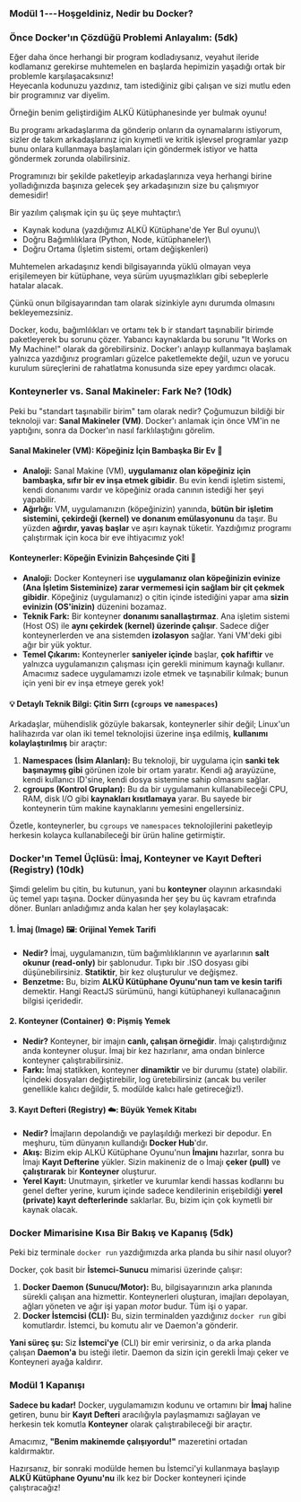 ### **Modül 1 --- Hoşgeldiniz, Nedir bu Docker?**

### Önce Docker'ın Çözdüğü Problemi Anlayalım: (5dk)

Eğer daha önce herhangi bir program kodladıysanız, veyahut ileride kodlamanız gerekirse muhtemelen en başlarda hepimizin yaşadığı ortak bir problemle karşılaşacaksınız!\
Heyecanla kodunuzu yazdınız, tam istediğiniz gibi çalışan ve sizi mutlu eden bir programınız var diyelim. 

Örneğin benim geliştirdiğim ALKÜ Kütüphanesinde yer bulmak oyunu!

Bu programı arkadaşlarıma da gönderip onların da oynamalarını istiyorum, sizler de takım arkadaşlarınız için kıymetli ve kritik işlevsel programlar yazıp bunu onlara kullanmaya başlamaları için göndermek istiyor ve hatta göndermek zorunda olabilirsiniz.

Programınızı bir şekilde paketleyip arkadaşlarınıza veya herhangi birine yolladığınızda başınıza gelecek şey arkadaşınızın size bu çalışmıyor demesidir!

Bir yazılım çalışmak için şu üç şeye muhtaçtır:\
- Kaynak koduna (yazdığımız ALKÜ Kütüphane'de Yer Bul oyunu)\
- Doğru Bağımlılıklara (Python, Node, kütüphaneler)\
- Doğru Ortama (İşletim sistemi, ortam değişkenleri)

Muhtemelen arkadaşınız kendi bilgisayarında yüklü olmayan veya erişilemeyen bir kütüphane, veya sürüm uyuşmazlıkları gibi sebeplerle hatalar alacak.

Çünkü onun bilgisayarından tam olarak sizinkiyle aynı durumda olmasını bekleyemezsiniz.

Docker, kodu, bağımlılıkları ve ortamı tek b ir standart taşınabilir birimde paketleyerek bu sorunu çözer. Yabancı kaynaklarda bu sorunu "It Works on My Machine!" olarak da görebilirsiniz. Docker'ı anlayıp kullanmaya başlamak yalnızca yazdığınız programları güzelce paketlemekte değil, uzun ve yorucu kurulum süreçlerini de rahatlatma konusunda size epey yardımcı olacak. 

### Konteynerler vs. Sanal Makineler: Fark Ne? (10dk)

Peki bu "standart taşınabilir birim" tam olarak nedir? Çoğumuzun bildiği bir teknoloji var: **Sanal Makineler (VM)**. Docker'ı anlamak için önce VM'in ne yaptığını, sonra da Docker'ın nasıl farklılaştığını görelim.

#### Sanal Makineler (VM): Köpeğiniz İçin Bambaşka Bir Ev 🏡

-   **Analoji:** Sanal Makine (VM), **uygulamanız olan köpeğiniz için bambaşka, sıfır bir ev inşa etmek gibidir**. Bu evin kendi işletim sistemi, kendi donanımı vardır ve köpeğiniz orada canının istediği her şeyi yapabilir.
-   **Ağırlığı:** VM, uygulamanızın (köpeğinizin) yanında, **bütün bir işletim sistemini, çekirdeği (kernel) ve donanım emülasyonunu** da taşır. Bu yüzden **ağırdır, yavaş başlar** ve aşırı kaynak tüketir. Yazdığımız programı çalıştırmak için koca bir eve ihtiyacımız yok!

#### Konteynerler: Köpeğin Evinizin Bahçesinde Çiti 🚧

-   **Analoji:** Docker Konteyneri ise **uygulamanız olan köpeğinizin evinize (Ana İşletim Sisteminize) zarar vermemesi için sağlam bir çit çekmek gibidir**. Köpeğiniz (uygulamanız) o çitin içinde istediğini yapar ama **sizin evinizin (OS'inizin)** düzenini bozamaz.
-   **Teknik Fark:** Bir konteyner **donanımı sanallaştırmaz**. Ana işletim sistemi (Host OS) ile **aynı çekirdek (kernel) üzerinde çalışır**. Sadece diğer konteynerlerden ve ana sistemden **izolasyon** sağlar. Yani VM'deki gibi ağır bir yük yoktur.
-   **Temel Çıkarım:** Konteynerler **saniyeler içinde** başlar, **çok hafiftir** ve yalnızca uygulamanızın çalışması için gerekli minimum kaynağı kullanır. Amacımız sadece uygulamamızı izole etmek ve taşınabilir kılmak; bunun için yeni bir ev inşa etmeye gerek yok!

#### 💡 Detaylı Teknik Bilgi: Çitin Sırrı (`cgroups` ve `namespaces`)

Arkadaşlar, mühendislik gözüyle bakarsak, konteynerler sihir değil; Linux'un halihazırda var olan iki temel teknolojisi üzerine inşa edilmiş, **kullanımı kolaylaştırılmış** bir araçtır:

1.  **Namespaces (İsim Alanları):** Bu teknoloji, bir uygulama için **sanki tek başınaymış gibi** görünen izole bir ortam yaratır. Kendi ağ arayüzüne, kendi kullanıcı ID'sine, kendi dosya sistemine sahip olmasını sağlar.
2.  **cgroups (Kontrol Grupları):** Bu da bir uygulamanın kullanabileceği CPU, RAM, disk I/O gibi **kaynakları kısıtlamaya** yarar. Bu sayede bir konteynerin tüm makine kaynaklarını yemesini engellersiniz.

Özetle, konteynerler, bu `cgroups` ve `namespaces` teknolojilerini paketleyip herkesin kolayca kullanabileceği bir ürün haline getirmiştir.

### Docker'ın Temel Üçlüsü: İmaj, Konteyner ve Kayıt Defteri (Registry) (10dk)

Şimdi gelelim bu çitin, bu kutunun, yani bu **konteyner** olayının arkasındaki üç temel yapı taşına. Docker dünyasında her şey bu üç kavram etrafında döner. Bunları anladığımız anda kalan her şey kolaylaşacak:

#### 1\. İmaj (Image) 🖼️: Orijinal Yemek Tarifi

-   **Nedir?** İmaj, uygulamanızın, tüm bağımlılıklarının ve ayarlarının **salt okunur (read-only)** bir şablonudur. Tıpkı bir .ISO dosyası gibi düşünebilirsiniz. **Statiktir**, bir kez oluşturulur ve değişmez.
-   **Benzetme:** Bu, bizim **ALKÜ Kütüphane Oyunu'nun tam ve kesin tarifi** demektir. Hangi ReactJS sürümünü, hangi kütüphaneyi kullanacağının bilgisi içeridedir.

#### 2\. Konteyner (Container) ⚙️: Pişmiş Yemek

-   **Nedir?** Konteyner, bir imajın **canlı, çalışan örneğidir**. İmajı çalıştırdığınız anda konteyner oluşur. İmaj bir kez hazırlanır, ama ondan binlerce konteyner çalıştırabilirsiniz.
-   **Farkı:** İmaj statikken, konteyner **dinamiktir** ve bir durumu (state) olabilir. İçindeki dosyaları değiştirebilir, log üretebilirsiniz (ancak bu veriler genellikle kalıcı değildir, 5. modülde kalıcı hale getireceğiz!).

#### 3\. Kayıt Defteri (Registry) ☁️: Büyük Yemek Kitabı

-   **Nedir?** İmajların depolandığı ve paylaşıldığı merkezi bir depodur. En meşhuru, tüm dünyanın kullandığı **Docker Hub**'dır.
-   **Akış:** Bizim ekip ALKÜ Kütüphane Oyunu'nun **İmajını** hazırlar, sonra bu İmajı **Kayıt Defterine** yükler. Sizin makineniz de o İmajı **çeker (pull)** ve **çalıştırarak** bir **Konteyner** oluşturur.
-   **Yerel Kayıt:** Unutmayın, şirketler ve kurumlar kendi hassas kodlarını bu genel defter yerine, kurum içinde sadece kendilerinin erişebildiği **yerel (private) kayıt defterlerinde** saklarlar. Bu, bizim için çok kıymetli bir kaynak olacak.

### Docker Mimarisine Kısa Bir Bakış ve Kapanış (5dk)

Peki biz terminale `docker run` yazdığımızda arka planda bu sihir nasıl oluyor?

Docker, çok basit bir **İstemci-Sunucu** mimarisi üzerinde çalışır:

1.  **Docker Daemon (Sunucu/Motor):** Bu, bilgisayarınızın arka planında sürekli çalışan ana hizmettir. Konteynerleri oluşturan, imajları depolayan, ağları yöneten ve ağır işi yapan *motor* budur. Tüm işi o yapar.
2.  **Docker İstemcisi (CLI):** Bu, sizin terminalden yazdığınız `docker run` gibi komutlardır. İstemci, bu komutu alır ve Daemon'a gönderir.

**Yani süreç şu:** Siz **İstemci'ye** (CLI) bir emir verirsiniz, o da arka planda çalışan **Daemon'a** bu isteği iletir. Daemon da sizin için gerekli İmajı çeker ve Konteyneri ayağa kaldırır.

### Modül 1 Kapanışı

**Sadece bu kadar!** Docker, uygulamamızın kodunu ve ortamını bir **İmaj** haline getiren, bunu bir **Kayıt Defteri** aracılığıyla paylaşmamızı sağlayan ve herkesin tek komutla **Konteyner** olarak çalıştırabileceği bir araçtır.

Amacımız, **"Benim makinemde çalışıyordu!"** mazeretini ortadan kaldırmaktır.

Hazırsanız, bir sonraki modülde hemen bu İstemci'yi kullanmaya başlayıp **ALKÜ Kütüphane Oyunu'nu** ilk kez bir Docker konteyneri içinde çalıştıracağız!